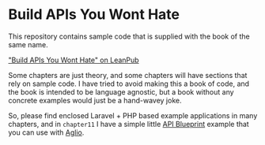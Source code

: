 # Build APIs You Wont Hate

This repository contains sample code that is supplied with the book of the same name.

["Build APIs You Wont Hate" on LeanPub](http://apisyouwonthate.com)

Some chapters are just theory, and some chapters will have sections that rely on sample code. 
I have tried to avoid making this a book of code, and the book is intended to be language 
agnostic, but a book without any concrete examples would just be a hand-wavey joke. 

So, please find enclosed Laravel + PHP based example applications in many chapters, and in 
`chapter11` I have a simple little [API Blueprint] example that you can use with [Aglio].

[API Blueprint]: http://apiblueprint.org/
[Aglio]: https://github.com/danielgtaylor/aglio
